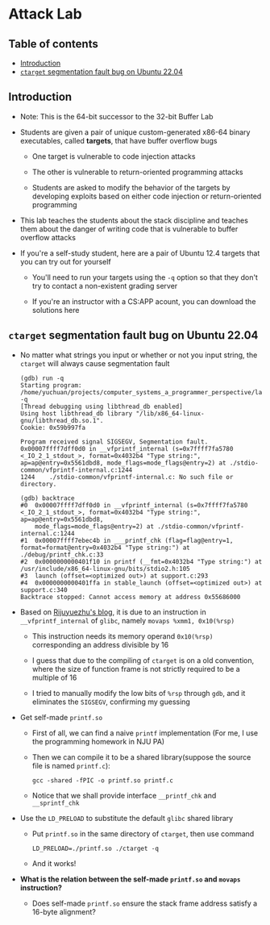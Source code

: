 # Attack Lab
## Table of contents
- [Introduction](#introduction)
- [`ctarget` segmentation fault bug on Ubuntu 22.04](#ctarget-segmentation-fault-bug-on-ubuntu-2204)

## Introduction
- Note: This is the 64-bit successor to the 32-bit Buffer Lab

- Students are given a pair of unique custom-generated x86-64 binary executables, called **targets**, that have buffer overflow bugs
    - One target is vulnerable to code injection attacks
    
    - The other is vulnerable to return-oriented programming attacks
    
    - Students are asked to modify the behavior of the targets by developing exploits based on either code injection or return-oriented programming
    
- This lab teaches the students about the stack discipline and teaches them about the danger of writing code that is vulnerable to buffer overflow attacks

- If you're a self-study student, here are a pair of Ubuntu 12.4 targets that you can try out for yourself
    - You'll need to run your targets using the `-q` option so that they don't try to contact a non-existent grading server
    
    - If you're an instructor with a CS:APP acount, you can download the solutions here

## `ctarget` segmentation fault bug on Ubuntu 22.04
- No matter what strings you input or whether or not you input string, the `ctarget` will always cause segmentation fault

    ```
    (gdb) run -q
    Starting program: /home/yuchuan/projects/computer_systems_a_programmer_perspective/labs/attack_lab/target1/ctarget -q
    [Thread debugging using libthread_db enabled]
    Using host libthread_db library "/lib/x86_64-linux-gnu/libthread_db.so.1".
    Cookie: 0x59b997fa

    Program received signal SIGSEGV, Segmentation fault.
    0x00007ffff7dff0d0 in __vfprintf_internal (s=0x7ffff7fa5780 <_IO_2_1_stdout_>, format=0x4032b4 "Type string:", ap=ap@entry=0x5561dbd8, mode_flags=mode_flags@entry=2) at ./stdio-common/vfprintf-internal.c:1244
    1244    ./stdio-common/vfprintf-internal.c: No such file or directory.

    (gdb) backtrace
    #0  0x00007ffff7dff0d0 in __vfprintf_internal (s=0x7ffff7fa5780 <_IO_2_1_stdout_>, format=0x4032b4 "Type string:", ap=ap@entry=0x5561dbd8, 
        mode_flags=mode_flags@entry=2) at ./stdio-common/vfprintf-internal.c:1244
    #1  0x00007ffff7ebec4b in ___printf_chk (flag=flag@entry=1, format=format@entry=0x4032b4 "Type string:") at ./debug/printf_chk.c:33
    #2  0x0000000000401f10 in printf (__fmt=0x4032b4 "Type string:") at /usr/include/x86_64-linux-gnu/bits/stdio2.h:105
    #3  launch (offset=<optimized out>) at support.c:293
    #4  0x0000000000401ffa in stable_launch (offset=<optimized out>) at support.c:340
    Backtrace stopped: Cannot access memory at address 0x55686000
    ```

- Based on [Rijuyuezhu's blog](https://blog.rijuyuezhu.top/posts/db646f34/), it is due to an instruction in `__vfprintf_internal` of `glibc`, namely `movaps %xmm1, 0x10(%rsp)`
    - This instruction needs its memory operand `0x10(%rsp)` corresponding an address divisible by 16
    
    - I guess that due to the compiling of `ctarget` is on a old convention, where the size of function frame is not strictly required to be a multiple of 16
    
    - I tried to manually modify the low bits of `%rsp` through `gdb`, and it eliminates the `SIGSEGV`, confirming my guessing

- Get self-made `printf.so`
    - First of all, we can find a naive `printf` implementation (For me, I use the programming homework in NJU PA)
    
    - Then we can compile it to be a shared library(suppose the source file is named `printf.c`):

        ```
        gcc -shared -fPIC -o printf.so printf.c
        ```

    - Notice that we shall provide interface `__printf_chk` and `__sprintf_chk`

- Use the `LD_PRELOAD` to substitute the default `glibc` shared library
    - Put `printf.so` in the same directory of `ctarget`, then use command

        ```
        LD_PRELOAD=./printf.so ./ctarget -q
        ```

    - And it works! 

- **What is the relation between the self-made `printf.so` and `movaps` instruction?**
    - Does self-made `printf.so` ensure the stack frame address satisfy a 16-byte alignment?